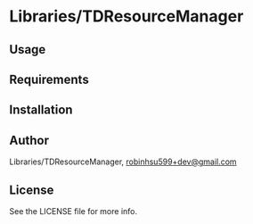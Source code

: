 # Libraries/TDResourceManager


## Usage


## Requirements


## Installation


## Author

Libraries/TDResourceManager, robinhsu599+dev@gmail.com

## License

See the LICENSE file for more info.

